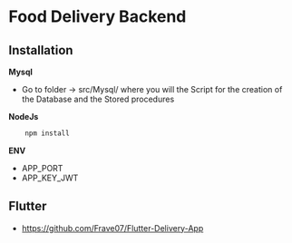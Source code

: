 # Food Delivery Backend


## Installation


**Mysql**
- Go to folder -> src/Mysql/ where you will the Script for the creation of the Database and the Stored procedures

**NodeJs**

```sh
    npm install
```

**ENV**  
- APP_PORT 
- APP_KEY_JWT


## Flutter
- https://github.com/Frave07/Flutter-Delivery-App
